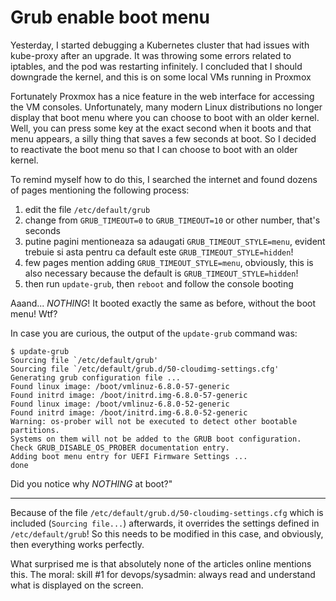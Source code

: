 
# Grub enable boot menu

Yesterday, I started debugging a Kubernetes cluster that had issues with kube-proxy after an upgrade. It was throwing some errors related to iptables, and the pod was restarting infinitely. I concluded that I should downgrade the kernel, and this is on some local VMs running in Proxmox

Fortunately Proxmox has a nice feature in the web interface for accessing the VM consoles. Unfortunately, many modern Linux distributions no longer display that boot menu where you can choose to boot with an older kernel. Well, you can press some key at the exact second when it boots and that menu appears, a silly thing that saves a few seconds at boot. So I decided to reactivate the boot menu so that I can choose to boot with an older kernel.

To remind myself how to do this, I searched the internet and found dozens of pages mentioning the following process:

1. edit the file `/etc/default/grub`
2. change from `GRUB_TIMEOUT=0` to `GRUB_TIMEOUT=10` or other number, that's seconds
3. putine pagini mentioneaza sa adaugati `GRUB_TIMEOUT_STYLE=menu`, evident trebuie si asta pentru ca default este `GRUB_TIMEOUT_STYLE=hidden`!
3. few pages mention adding `GRUB_TIMEOUT_STYLE=menu`, obviously, this is also necessary because the default is `GRUB_TIMEOUT_STYLE=hidden`!
3. then run `update-grub`, then `reboot` and follow the console booting

Aaand... *NOTHING*! It booted exactly the same as before, without the boot menu! Wtf?

In case you are curious, the output of the `update-grub` command was:

```
$ update-grub
Sourcing file `/etc/default/grub'
Sourcing file `/etc/default/grub.d/50-cloudimg-settings.cfg'
Generating grub configuration file ...
Found linux image: /boot/vmlinuz-6.8.0-57-generic
Found initrd image: /boot/initrd.img-6.8.0-57-generic
Found linux image: /boot/vmlinuz-6.8.0-52-generic
Found initrd image: /boot/initrd.img-6.8.0-52-generic
Warning: os-prober will not be executed to detect other bootable partitions.
Systems on them will not be added to the GRUB boot configuration.
Check GRUB_DISABLE_OS_PROBER documentation entry.
Adding boot menu entry for UEFI Firmware Settings ...
done
```

Did you notice why *NOTHING* at boot?"

-----

Because of the file `/etc/default/grub.d/50-cloudimg-settings.cfg` which is included (`Sourcing file...`) afterwards, 
 it overrides the settings defined in `/etc/default/grub`! 
So this needs to be modified in this case, and obviously, then everything works perfectly.

What surprised me is that absolutely none of the articles online mentions this. The moral:
skill #1 for devops/sysadmin: always read and understand what is displayed on the screen.


